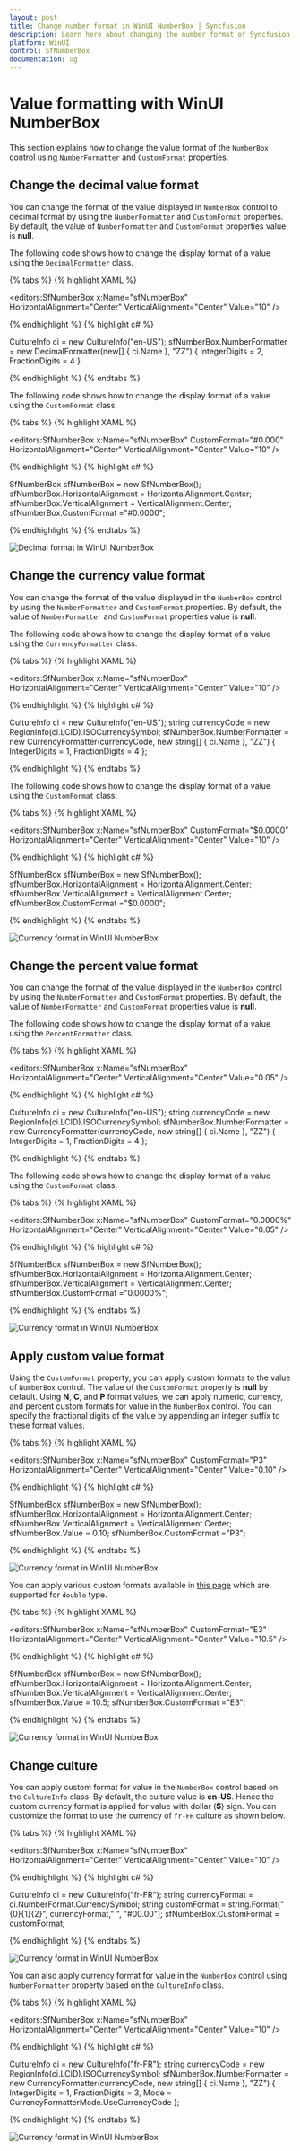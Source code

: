 ```yaml
---
layout: post
title: Change number format in WinUI NumberBox | Syncfusion
description: Learn here about changing the number format of Syncfusion WinUI NumberBox (SfNumberBox) control and more.
platform: WinUI
control: SfNumberBox
documentation: ug
---
```


# Value formatting with WinUI NumberBox

This section explains how to change the value format of the `NumberBox` control using `NumberFormatter` and `CustomFormat` properties.

## Change the decimal value format

You can change the format of the value displayed in `NumberBox` control to decimal format by using the `NumberFormatter` and `CustomFormat` properties. By default, the value of `NumberFormatter` and `CustomFormat` properties value is **null**.

The following code shows how to change the display format of a value using the `DecimalFormatter` class. 

{% tabs %}
{% highlight XAML %}

<editors:SfNumberBox x:Name="sfNumberBox" 
                     HorizontalAlignment="Center" VerticalAlignment="Center" Value="10" />

{% endhighlight %}
{% highlight c# %}

CultureInfo ci = new CultureInfo("en-US");
sfNumberBox.NumberFormatter = new DecimalFormatter(new[] { ci.Name }, "ZZ")
{
    IntegerDigits = 2,
    FractionDigits = 4
}

{% endhighlight %}
{% endtabs %}

The following code shows how to change the display format of a value using the `CustomFormat` class. 

{% tabs %}
{% highlight XAML %}

<editors:SfNumberBox x:Name="sfNumberBox" CustomFormat="#0.000"
                     HorizontalAlignment="Center" VerticalAlignment="Center" Value="10" />

{% endhighlight %}
{% highlight c# %}

SfNumberBox sfNumberBox = new SfNumberBox();
sfNumberBox.HorizontalAlignment = HorizontalAlignment.Center;
sfNumberBox.VerticalAlignment = VerticalAlignment.Center;
sfNumberBox.CustomFormat ="#0.0000";

{% endhighlight %}
{% endtabs %}

![Decimal format in WinUI NumberBox](Formatting_images/decimal-format-change.png)

## Change the currency value format

You can change the format of the value displayed in the `NumberBox` control by using the `NumberFormatter` and `CustomFormat` properties. By default, the value of `NumberFormatter` and `CustomFormat` properties value is **null**.

The following code shows how to change the display format of a value using the `CurrencyFormatter` class. 

{% tabs %}
{% highlight XAML %}

<editors:SfNumberBox x:Name="sfNumberBox" 
                     HorizontalAlignment="Center" VerticalAlignment="Center" Value="10" />

{% endhighlight %}
{% highlight c# %}

CultureInfo ci = new CultureInfo("en-US");
string currencyCode = new RegionInfo(ci.LCID).ISOCurrencySymbol;
sfNumberBox.NumberFormatter = new CurrencyFormatter(currencyCode, new string[] { ci.Name }, "ZZ")
{
    IntegerDigits = 1,
    FractionDigits = 4
};

{% endhighlight %}
{% endtabs %}

The following code shows how to change the display format of a value using the `CustomFormat` class. 

{% tabs %}
{% highlight XAML %}

<editors:SfNumberBox x:Name="sfNumberBox" CustomFormat="$0.0000"
                     HorizontalAlignment="Center" VerticalAlignment="Center" Value="10" />

{% endhighlight %}
{% highlight c# %}

SfNumberBox sfNumberBox = new SfNumberBox();
sfNumberBox.HorizontalAlignment = HorizontalAlignment.Center;
sfNumberBox.VerticalAlignment = VerticalAlignment.Center;
sfNumberBox.CustomFormat ="$0.0000";

{% endhighlight %}
{% endtabs %}

![Currency format in WinUI NumberBox](Formatting_images/currency-format-change.png)

## Change the percent value format

You can change the format of the value displayed in the `NumberBox` control by using the `NumberFormatter` and `CustomFormat` properties. By default, the value of `NumberFormatter` and `CustomFormat` properties value is **null**.

The following code shows how to change the display format of a value using the `PercentFormatter` class. 

{% tabs %}
{% highlight XAML %}

<editors:SfNumberBox x:Name="sfNumberBox" 
                     HorizontalAlignment="Center" VerticalAlignment="Center" Value="0.05" />

{% endhighlight %}
{% highlight c# %}

CultureInfo ci = new CultureInfo("en-US");
string currencyCode = new RegionInfo(ci.LCID).ISOCurrencySymbol;
sfNumberBox.NumberFormatter = new CurrencyFormatter(currencyCode, new string[] { ci.Name }, "ZZ")
{
    IntegerDigits = 1,
    FractionDigits = 4
};

{% endhighlight %}
{% endtabs %}

The following code shows how to change the display format of a value using the `CustomFormat` class. 

{% tabs %}
{% highlight XAML %}

<editors:SfNumberBox x:Name="sfNumberBox" CustomFormat="0.0000%"
                     HorizontalAlignment="Center" VerticalAlignment="Center" Value="0.05" />

{% endhighlight %}
{% highlight c# %}

SfNumberBox sfNumberBox = new SfNumberBox();
sfNumberBox.HorizontalAlignment = HorizontalAlignment.Center;
sfNumberBox.VerticalAlignment = VerticalAlignment.Center;
sfNumberBox.CustomFormat ="0.0000%";

{% endhighlight %}
{% endtabs %}

![Currency format in WinUI NumberBox](Formatting_images/percent-format-change.png)

## Apply custom value format

Using the `CustomFormat` property, you can apply custom formats to the value of `NumberBox` control. The value of the `CustomFormat` property is **null** by default. Using **N**, **C**, and **P** format values, we can apply numeric, currency, and percent custom formats for value in the `NumberBox` control. You can specify the fractional digits of the value by appending an integer suffix to these format values. 

{% tabs %}
{% highlight XAML %}

<editors:SfNumberBox x:Name="sfNumberBox" CustomFormat="P3"
                     HorizontalAlignment="Center" VerticalAlignment="Center" Value="0.10" />

{% endhighlight %}
{% highlight c# %}

SfNumberBox sfNumberBox = new SfNumberBox();
sfNumberBox.HorizontalAlignment = HorizontalAlignment.Center;
sfNumberBox.VerticalAlignment = VerticalAlignment.Center;
sfNumberBox.Value = 0.10;
sfNumberBox.CustomFormat ="P3";

{% endhighlight %}
{% endtabs %}

![Currency format in WinUI NumberBox](Formatting_images/basic_customformats.png)

You can apply various custom formats available in [this page](https://docs.microsoft.com/en-us/dotnet/standard/base-types/standard-numeric-format-strings) which are supported for `double` type.

{% tabs %}
{% highlight XAML %}

<editors:SfNumberBox x:Name="sfNumberBox" CustomFormat="E3"
                     HorizontalAlignment="Center" VerticalAlignment="Center" Value="10.5" />

{% endhighlight %}
{% highlight c# %}

SfNumberBox sfNumberBox = new SfNumberBox();
sfNumberBox.HorizontalAlignment = HorizontalAlignment.Center;
sfNumberBox.VerticalAlignment = VerticalAlignment.Center;
sfNumberBox.Value = 10.5;
sfNumberBox.CustomFormat ="E3";

{% endhighlight %}
{% endtabs %}

![Currency format in WinUI NumberBox](Formatting_images/custom_format_E3.png)

## Change culture

You can apply custom format for value in the `NumberBox` control based on the `CultureInfo` class. By default, the culture value is **en-US**. Hence the custom currency format is applied for value with dollar (**$**) sign. You can customize the format to use the currency of `fr-FR` culture as shown below.

{% tabs %}
{% highlight XAML %}

<editors:SfNumberBox x:Name="sfNumberBox" HorizontalAlignment="Center" VerticalAlignment="Center" Value="10" />

{% endhighlight %}
{% highlight c# %}

CultureInfo ci = new CultureInfo("fr-FR");
string currencyFormat = ci.NumberFormat.CurrencySymbol;
string customFormat = string.Format("{0}{1}{2}", currencyFormat," ", "#00.00");
sfNumberBox.CustomFormat = customFormat;

{% endhighlight %}
{% endtabs %}

![Currency format in WinUI NumberBox](Formatting_images/culturebased_format.png)

You can also apply currency format for value in the `NumberBox` control using `NumberFormatter` property based on the `CultureInfo` class.

{% tabs %}
{% highlight XAML %}

<editors:SfNumberBox x:Name="sfNumberBox" HorizontalAlignment="Center" VerticalAlignment="Center" Value="10" />

{% endhighlight %}
{% highlight c# %}

CultureInfo ci = new CultureInfo("fr-FR");
string currencyCode = new RegionInfo(ci.LCID).ISOCurrencySymbol;
sfNumberBox.NumberFormatter = new CurrencyFormatter(currencyCode, new string[] { ci.Name }, "ZZ")
{
    IntegerDigits = 1,
    FractionDigits = 3,
    Mode = CurrencyFormatterMode.UseCurrencyCode
};

{% endhighlight %}
{% endtabs %}

![Currency format in WinUI NumberBox](Formatting_images/culturebased_currencyFormatter.png)


